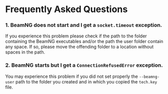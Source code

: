 # Frequently Asked Questions

### 1. BeamNG does not start and I get a `socket.timeout` exception.

If you experience this problem please check if the path to the folder containing the BeamNG executables and/or the path the user folder contain any space. If so, please move the offending folder to a location without spaces in the path.

### 2. BeamNG starts but I get a `ConnectionRefusedError` exception.

You may experience this problem if you did not set properly the `--beamng-user` path to the folder you created and in which you copied the `tech.key` file.
